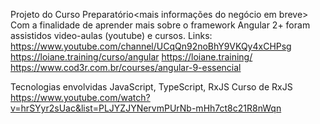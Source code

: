 Projeto do Curso Preparatório<mais informações do negócio em breve>
Com a finalidade de aprender mais sobre o framework Angular 2+ foram assistidos video-aulas (youtube) e cursos.
Links:
https://www.youtube.com/channel/UCqQn92noBhY9VKQy4xCHPsg
https://loiane.training/curso/angular
https://loiane.training/
https://www.cod3r.com.br/courses/angular-9-essencial

Tecnologias envolvidas 
JavaScript, TypeScript, RxJS
Curso de RxJS
https://www.youtube.com/watch?v=hrSYyr2sUac&list=PLJYZJYNervmPUrNb-mHh7ct8c21R8nWqn
